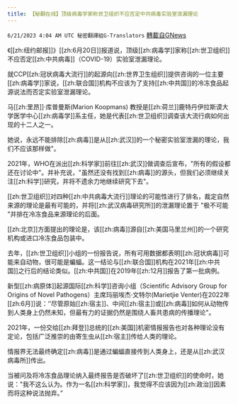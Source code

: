 ```yaml
---
title: 【秘翻在线】顶级病毒学家称世卫组织不应否定中共病毒实验室泄漏理论
---
```

`6/21/2023 4:04 AM UTC 秘密翻譯組G-Translators` [轉載自GNews](https://gnews.org/articles/1399433)

        

《[[zh:纽约邮报]]》[[zh:6月20日]]报道说，顶级[[zh:病毒学]]家称[[zh:世卫组织]]不应否定[[zh:中共病毒]]（COVID-19）实验室泄漏理论。

就CCP[[zh:冠状病毒大流行]]的起源向[[zh:世界卫生组织]]提供咨询的一位主要[[zh:病毒学]]家说，[[zh:联合国]]机构不应该为了支持[[zh:中共国]]的冷冻食品起源说法而否定实验室泄漏理论。

马[[zh:里昂]]·库普曼斯(Marion Koopmans) 教授是[[zh:荷兰]]鹿特丹伊拉斯谟大学医学中心[[zh:病毒学]]系主任，她是代表[[zh:世卫组织]]调查该大流行病如何出现的十二人之一。

她说，永远不能排除[[zh:病毒]]是从[[zh:武汉]]的一个秘密实验室泄漏的理论，我们不应该那样做"。

2021年，WHO在派出[[zh:科学家]]前往[[zh:武汉]]做调查后宣布，"所有的假设都还在讨论中"。并补充说，"虽然还没有找到[[zh:病毒]]的源头，但我们必须继续关注[[zh:科学]]研究，并将不遗余力地继续研究下去"。

[[zh:世卫组织]]对四种[[zh:中共病毒大流行]]理论的可能性进行了排名，裁定自然来源的理论是最有可能的，并将[[zh:武汉病毒研究所]]的泄漏理论置于 "极不可能 "并排在冷冻食品来源理论的后面。

[[zh:北京]]方面提出的理论是，该[[zh:病毒]]源自[[zh:美国马里兰州]]的一个研究机构或进口冷冻食品包装中。

去年，[[zh:世卫组织]]小组的一份报告说，所有可用数据都表明[[zh:冠状病毒]]可能来自动物，很可能是蝙蝠。这一结论与[[zh:联合国]]机构在2021年[[zh:中共国]]之行后的结论类似。[[zh:中共国]]在2019年[[zh:12月]]报告了第一批病例。

新型[[zh:病原体]]起源国际[[zh:科学]]咨询小组（Scientific Advisory Group for Origins of Novel Pathogens）主席玛丽埃杰·文特尔(Marietjie Venter)在2022年[[zh:6月]]说：‘’尽管原始[[zh:宿主]]、中间[[zh:宿主]]或[[zh:病毒]]如何从动物传到人类身上仍然未知，但最有力的证据仍然是围绕人畜共患病的传播理论"。

2021年，一份交给[[zh:拜登]]总统的[[zh:美国]]机密情报报告也对各种理论没有定论，包括广泛推崇的由寄生虫从[[zh:宿主]]传给人类的理论。

情报界无法最终确定[[zh:病毒]]是通过蝙蝠直接传到人类身上，还是从[[zh:武汉病毒所]]传出。

当被问及将冷冻食品理论纳入最终报告是否破坏了[[zh:世卫组织]]的使命时，她说："我不这么认为。作为一名[[zh:科学家]]，我觉得不应该因为[[zh:政治]]因素而将这种说法抛弃。”
